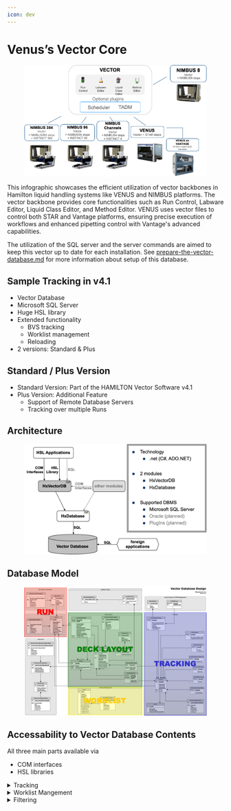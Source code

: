 ```yaml
---
icon: dev
---
```


# Venus’s Vector Core

<figure><img src="../../.gitbook/assets/image (168).png" alt=""><figcaption></figcaption></figure>

This infographic showcases the efficient utilization of vector backbones in Hamilton liquid handling systems like VENUS and NIMBUS platforms. The vector backbone provides core functionalities such as Run Control, Labware Editor, Liquid Class Editor, and Method Editor. VENUS uses vector files to control both STAR and Vantage platforms, ensuring precise execution of workflows and enhanced pipetting control with Vantage's advanced capabilities.

The utilization of the SQL server and the server commands are aimed to keep this vector up to date for each installation. See [prepare-the-vector-database.md](../page-4/optional-sql-server-installation/prepare-the-vector-database.md "mention") for more information about setup of this database.

## Sample Tracking in v4.1

* Vector Database
* Microsoft SQL Server
* Huge HSL library
* Extended functionality
  * BVS tracking
  * Worklist management
  * Reloading
* 2 versions: Standard & Plus

## Standard / Plus Version

* Standard Version: Part of the HAMILTON Vector Software v4.1
* Plus Version: Additional Feature
  * Support of Remote Database Servers
  * Tracking over multiple Runs

## Architecture

<figure><img src="../../.gitbook/assets/image (29) (1) (1) (1) (1) (1) (1).png" alt=""><figcaption></figcaption></figure>

## Database Model

<figure><img src="../../.gitbook/assets/image (2) (1) (1) (1) (1) (1) (1) (1) (1) (1) (1) (1) (1) (1) (1) (1) (1) (1).png" alt=""><figcaption></figcaption></figure>

## Accessability to Vector Database Contents

All three main parts available via

* COM interfaces
* HSL libraries

<details>

<summary>Tracking</summary>

## Tracking

* Tracking Devices
  * Microlab STAR (incl Starlet & Plus)
  * BVS
* Tracking Actions
  * Load / Unload
  * Volume Moves
  * Transports
  * Custom Actions
* Report Mapping File
* Each action manipulates at least the tables:
  * HxLabwareRunData
  * HxLabware
  * HxLabwareAction
  * HxAction
* Per action specific data is stored in seperate tables
  * HxActionMoveVolume, HxActionMove, etc

</details>

<details>

<summary>Worklist Mangement</summary>

## Worklist Management

* Import of custom worklists
* Automatic assigning of loaded labware to open jobs
* Automatic sequence generating for jobs



### Worklist Handling

#### Available Steps:

*   ### Import Worklist 1)

    Imports a worklist (Text, Excel or Access) into the Vector Database
*   ### Load and Match 2)

    Loads Labware (samples or plates) and generates sequences/arrays based on the loaded labware and its matching worklist items
*   ### Update Sample Status 1)

    Sets the processing state for worklist items to processed. Only used if Load & Match is used multiple times within same run or worklist is used over multiple runs.

    \


    #### Legend:

    1. Data Handling Steps
    2. Microlab Star Smart Steps

### Worklist Handling: Example 1

*   Load sample tubes with barcode and process all samples which are in the worklist\
    ![](<../../.gitbook/assets/image (4) (1) (1) (1) (1) (1) (1) (1) (1) (1) (1) (1) (1) (1) (1) (1) (1).png>)\


    <figure><img src="../../.gitbook/assets/image (3) (1) (1) (1) (1) (1) (1) (1) (1) (1) (1) (1) (1) (1) (1) (1) (1).png" alt=""><figcaption></figcaption></figure>

### Worklist Handling: Example 2

* Load plate and process all hits with a density greater than 0.6. Process each hit with an individual volume and liquid class.\
  \
  ![](<../../.gitbook/assets/image (5) (1) (1) (1) (1) (1) (1) (1) (1) (1) (1) (1) (1) (1) (1) (1).png>)
*

    <figure><img src="../../.gitbook/assets/image (6) (1) (1) (1) (1) (1) (1) (1) (1) (1) (1) (1) (1) (1) (1) (1).png" alt=""><figcaption></figcaption></figure>



</details>

<details>

<summary>Filtering</summary>

## Filtering

* AT Filter functionality\
  ![](<../../.gitbook/assets/image (7) (1) (1) (1) (1) (1) (1) (1) (1) (1) (1) (1) (1) (1) (1).png>)

</details>

